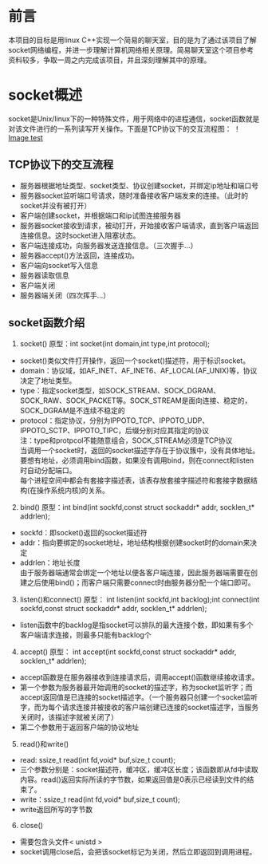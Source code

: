 # 前言
本项目的目标是用linux C++实现一个简易的聊天室，目的是为了通过该项目了解socket网络编程，并进一步理解计算机网络相关原理。简易聊天室这个项目参考资料较多，争取一周之内完成该项目，并且深刻理解其中的原理。
# socket概述
socket是Unix/linux下的一种特殊文件，用于网络中的进程通信，socket函数就是对该文件进行的一系列读写开关操作。下面是TCP协议下的交互流程图：
！[Image test](https://github.com/SalvationN/SimpleChatRoom/images/socket交互.png)
## TCP协议下的交互流程
- 服务器根据地址类型、socket类型、协议创建socket，并绑定ip地址和端口号
- 服务器socket监听端口号请求，随时准备接收客户端发来的连接。（此时的socket并没有被打开）
- 客户端创建socket，并根据端口和ip试图连接服务器
- 服务器socket接收到请求，被动打开，开始接收客户端请求，直到客户端返回连接信息。这时socket进入阻塞状态。
- 客户端连接成功，向服务器发送连接信息。（三次握手...）
- 服务器accept()方法返回，连接成功。
- 客户端向socket写入信息
- 服务器读取信息
- 客户端关闭
- 服务器端关闭（四次挥手...）  

## socket函数介绍
1. socket()
原型：int socket(int domain,int type,int protocol);  
- socket()类似文件打开操作，返回一个socket()描述符，用于标识socket。
- domain：协议域，如AF_INET、AF_INET6、AF_LOCAL(AF_UNIX)等，协议决定了地址类型。
- type：指定socket类型，如SOCK_STREAM、SOCK_DGRAM、SOCK_RAW、SOCK_PACKET等。SOCK_STREAM是面向连接、稳定的，SOCK_DGRAM是不连续不稳定的
- protocol：指定协议，分别为IPPOTO_TCP、IPPOTO_UDP、IPPOTO_SCTP、IPPOTO_TIPC，后缀分别对应其指定的协议  
注：type和protpcol不能随意组合，SOCK_STREAM必须是TCP协议  
当调用一个socket时，返回的socket描述字存在于协议簇中，没有具体地址。要想有地址，必须调用bind函数，如果没有调用bind，则在connect和listen时自动分配端口。  
每个进程空间中都会有套接字描述表，该表存放套接字描述符和套接字数据结构(在操作系统内核)的关系。
2. bind()
原型：int bind(int sockfd,const struct sockaddr* addr, socklen_t* addrlen);  
- sockfd：即socket()返回的socket描述符
- addr：指向要绑定的socket地址，地址结构根据创建socket时的domain来决定
- addrlen：地址长度  
由于服务器端通常会绑定一个地址以便各客户端连接，因此服务器端需要在创建之后使用bind()；而客户端只需要connect时由服务器分配一个端口即可。  
3. listen()和connect()
原型： int listen(int sockfd,int backlog);int connect(int sockfd,const struct sockaddr* addr, socklen_t* addrlen);  
- listen函数中的backlog是指socket可以排队的最大连接个数，即如果有多个客户端请求连接，则最多只能有backlog个
4. accept()
原型： int accept(int sockfd,const struct sockaddr* addr, socklen_t* addrlen);  
- accept函数是在服务器接收到连接请求后，调用accept()函数继续接收请求。
- 第一个参数为服务器最开始调用的socket的描述字，称为socket监听字；而accept返回值是已连接的socket描述字。（一个服务器只创建一个socket监听字，而为每个请求连接并被接收的客户端创建已连接的socket描述字，当服务关闭时，该描述字就被关闭了）
- 第二个参数用于返回客户端的协议地址
5. read()和write()
- read: ssize_t read(int fd,void* buf,size_t count);
- 三个参数分别是：socket描述符，缓冲区，缓冲区长度；该函数即从fd中读取内容。read()返回实际所读的字节数，如果返回值是0表示已经读到文件的结束了。
- write：ssize_t read(int fd,void* buf,size_t count);
- write返回所写的字节数
6. close()
- 需要包含头文件< unistd >
- socket调用close后，会把该socket标记为关闭，然后立即返回到调用进程。

